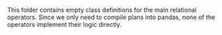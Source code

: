 This folder contains empty class definitions for the main relational operators.
Since we only need to compile plans into pandas, none of the operators implement
their logic directly.